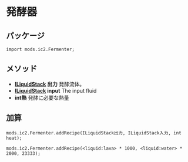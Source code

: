 # 発酵器

## パッケージ

`import mods.ic2.Fermenter;`

## メソッド

- **[ILiquidStack](/Vanilla/Liquids/ILiquidStack/) 出力** 発酵流体。
- **[ILiquidStack](/Vanilla/Liquids/ILiquidStack/) input** The input fluid
- **int熱** 発酵に必要な熱量

## 加算

```zenscript
mods.ic2.Fermenter.addRecipe(ILiquidStack出力, ILiquidStack入力, int heat);

mods.ic2.Fermenter.addRecipe(<liquid:lava> * 1000, <liquid:water> * 2000, 23333);
```